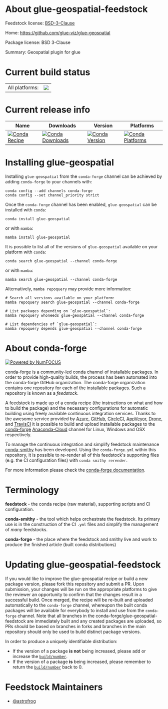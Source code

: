 About glue-geospatial-feedstock
===============================

Feedstock license: [BSD-3-Clause](https://github.com/conda-forge/glue-geospatial-feedstock/blob/main/LICENSE.txt)

Home: https://github.com/glue-viz/glue-geospatial

Package license: BSD 3-Clause

Summary: Geospatial plugin for glue

Current build status
====================


<table><tr><td>All platforms:</td>
    <td>
      <a href="https://dev.azure.com/conda-forge/feedstock-builds/_build/latest?definitionId=4772&branchName=main">
        <img src="https://dev.azure.com/conda-forge/feedstock-builds/_apis/build/status/glue-geospatial-feedstock?branchName=main">
      </a>
    </td>
  </tr>
</table>

Current release info
====================

| Name | Downloads | Version | Platforms |
| --- | --- | --- | --- |
| [![Conda Recipe](https://img.shields.io/badge/recipe-glue--geospatial-green.svg)](https://anaconda.org/conda-forge/glue-geospatial) | [![Conda Downloads](https://img.shields.io/conda/dn/conda-forge/glue-geospatial.svg)](https://anaconda.org/conda-forge/glue-geospatial) | [![Conda Version](https://img.shields.io/conda/vn/conda-forge/glue-geospatial.svg)](https://anaconda.org/conda-forge/glue-geospatial) | [![Conda Platforms](https://img.shields.io/conda/pn/conda-forge/glue-geospatial.svg)](https://anaconda.org/conda-forge/glue-geospatial) |

Installing glue-geospatial
==========================

Installing `glue-geospatial` from the `conda-forge` channel can be achieved by adding `conda-forge` to your channels with:

```
conda config --add channels conda-forge
conda config --set channel_priority strict
```

Once the `conda-forge` channel has been enabled, `glue-geospatial` can be installed with `conda`:

```
conda install glue-geospatial
```

or with `mamba`:

```
mamba install glue-geospatial
```

It is possible to list all of the versions of `glue-geospatial` available on your platform with `conda`:

```
conda search glue-geospatial --channel conda-forge
```

or with `mamba`:

```
mamba search glue-geospatial --channel conda-forge
```

Alternatively, `mamba repoquery` may provide more information:

```
# Search all versions available on your platform:
mamba repoquery search glue-geospatial --channel conda-forge

# List packages depending on `glue-geospatial`:
mamba repoquery whoneeds glue-geospatial --channel conda-forge

# List dependencies of `glue-geospatial`:
mamba repoquery depends glue-geospatial --channel conda-forge
```


About conda-forge
=================

[![Powered by
NumFOCUS](https://img.shields.io/badge/powered%20by-NumFOCUS-orange.svg?style=flat&colorA=E1523D&colorB=007D8A)](https://numfocus.org)

conda-forge is a community-led conda channel of installable packages.
In order to provide high-quality builds, the process has been automated into the
conda-forge GitHub organization. The conda-forge organization contains one repository
for each of the installable packages. Such a repository is known as a *feedstock*.

A feedstock is made up of a conda recipe (the instructions on what and how to build
the package) and the necessary configurations for automatic building using freely
available continuous integration services. Thanks to the awesome service provided by
[Azure](https://azure.microsoft.com/en-us/services/devops/), [GitHub](https://github.com/),
[CircleCI](https://circleci.com/), [AppVeyor](https://www.appveyor.com/),
[Drone](https://cloud.drone.io/welcome), and [TravisCI](https://travis-ci.com/)
it is possible to build and upload installable packages to the
[conda-forge](https://anaconda.org/conda-forge) [Anaconda-Cloud](https://anaconda.org/)
channel for Linux, Windows and OSX respectively.

To manage the continuous integration and simplify feedstock maintenance
[conda-smithy](https://github.com/conda-forge/conda-smithy) has been developed.
Using the ``conda-forge.yml`` within this repository, it is possible to re-render all of
this feedstock's supporting files (e.g. the CI configuration files) with ``conda smithy rerender``.

For more information please check the [conda-forge documentation](https://conda-forge.org/docs/).

Terminology
===========

**feedstock** - the conda recipe (raw material), supporting scripts and CI configuration.

**conda-smithy** - the tool which helps orchestrate the feedstock.
                   Its primary use is in the construction of the CI ``.yml`` files
                   and simplify the management of *many* feedstocks.

**conda-forge** - the place where the feedstock and smithy live and work to
                  produce the finished article (built conda distributions)


Updating glue-geospatial-feedstock
==================================

If you would like to improve the glue-geospatial recipe or build a new
package version, please fork this repository and submit a PR. Upon submission,
your changes will be run on the appropriate platforms to give the reviewer an
opportunity to confirm that the changes result in a successful build. Once
merged, the recipe will be re-built and uploaded automatically to the
`conda-forge` channel, whereupon the built conda packages will be available for
everybody to install and use from the `conda-forge` channel.
Note that all branches in the conda-forge/glue-geospatial-feedstock are
immediately built and any created packages are uploaded, so PRs should be based
on branches in forks and branches in the main repository should only be used to
build distinct package versions.

In order to produce a uniquely identifiable distribution:
 * If the version of a package **is not** being increased, please add or increase
   the [``build/number``](https://docs.conda.io/projects/conda-build/en/latest/resources/define-metadata.html#build-number-and-string).
 * If the version of a package **is** being increased, please remember to return
   the [``build/number``](https://docs.conda.io/projects/conda-build/en/latest/resources/define-metadata.html#build-number-and-string)
   back to 0.

Feedstock Maintainers
=====================

* [@astrofrog](https://github.com/astrofrog/)

